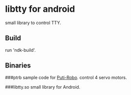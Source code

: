 libtty for android
==============================

small library to control TTY.

## Build
run 'ndk-build'.

## Binaries
###ptrb
 sample code for [Puti-Robo](http://keic.jp/puchirobo/).
 control 4 servo motors.

###libtty.so
 small library for Android.
